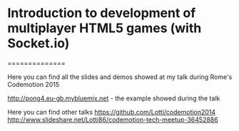 # Introduction to development of multiplayer HTML5 games (with Socket.io)
==============

Here you can find all the slides and demos showed at my talk during Rome's Codemotion 2015

http://pong4.eu-gb.mybluemix.net - the example showed during the talk

Here you can find other talks 
https://github.com/Lotti/codemotion2014
http://www.slideshare.net/Lotti86/codemotion-tech-meetup-36452886
